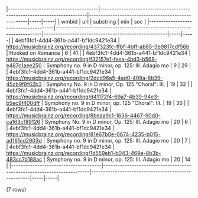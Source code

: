 |--------------------------------------|------------------------------------------------------------------------|----------------------------------------------------|-----|-----|
|                wmbid                 |                                  url                                   |                     substring                      | min | sec |
|--------------------------------------|------------------------------------------------------------------------|----------------------------------------------------|-----|-----|
| 4ebf3fc1-4dd4-361b-a441-bf1dc9421e34 | https://musicbrainz.org/recording/437323fc-ffbf-4bff-ab85-3b9817cdf56b | Hooked on Romance                                  |   6 |  41 |
| 4ebf3fc1-4dd4-361b-a441-bf1dc9421e34 | https://musicbrainz.org/recording/f32157e1-feea-4bd3-b568-e487c1aee250 | Symphony no. 9 in D minor, op. 125: III. Adagio mo |   9 |  29 |
| 4ebf3fc1-4dd4-361b-a441-bf1dc9421e34 | https://musicbrainz.org/recording/2dcd96a5-4ad0-408a-8b39-45cb9f8f62b3 | Symphony No. 9 in D minor, Op. 125 "Choral": III.  |  19 |  32 |
| 4ebf3fc1-4dd4-361b-a441-bf1dc9421e34 | https://musicbrainz.org/recording/d41172f4-69a7-4b39-94e3-b5ec9f400dff | Symphony no. 9 in D minor, op. 125 "Choral": III.  |  19 |  36 |
| 4ebf3fc1-4dd4-361b-a441-bf1dc9421e34 | https://musicbrainz.org/recording/8beaa9c1-1636-4467-90d0-ca163cf89126 | Symphony No. 9 in D minor, Op. 125: III. Adagio mo |  20 |   6 |
| 4ebf3fc1-4dd4-361b-a441-bf1dc9421e34 | https://musicbrainz.org/recording/81e67b0e-0674-4235-b015-ad161cd2903d | Symphony no. 9 in D minor, op. 125: III. Adagio mo |  20 |   7 |
| 4ebf3fc1-4dd4-361b-a441-bf1dc9421e34 | https://musicbrainz.org/recording/1d559eb1-b043-469e-8b3b-483cc7d188ac | Symphony no. 9 in D minor, op. 125: III. Adagio mo |  20 |  14 |
|--------------------------------------|------------------------------------------------------------------------|----------------------------------------------------|-----|-----|

(7 rows)

